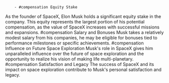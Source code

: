         - #compensation Equity Stake
As the founder of SpaceX, Elon Musk holds a significant equity stake in the company. This equity represents the largest portion of his potential compensation, as the value of SpaceX increases with successful missions and expansions.
         #compensation Salary and Bonuses
Musk takes a relatively modest salary from his companies, he may be eligible for bonuses tied to performance milestones or specific achievements.
         #compensation Influence on Future Space Exploration
Musk's role in SpaceX gives him unparalleled influence over the future of space exploration and the opportunity to realize his vision of making life multi-planetary.
         #compensation Satisfaction and Legacy
The success of SpaceX and its impact on space exploration contribute to Musk's personal satisfaction and legacy.

